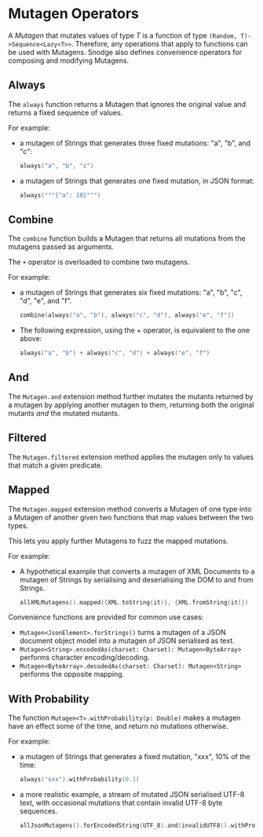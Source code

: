 # Mutagen Operators

A _Mutagen_ that mutates values of type _T_ is a function of type `(Random, T)->Sequence<Lazy<T>>`.  Therefore, any operations that apply to functions can be used with Mutagens.  Snodge also defines convenience operators for composing and modifying Mutagens. 


## Always

The `always` function returns a Mutagen that ignores the original value and returns a fixed sequence of values. 

For example:

* a mutagen of Strings that generates three fixed mutations: "a", "b", and "c":

  ~~~~~~~~kotlin
  always("a", "b", "c") 
  ~~~~~~~~

* a mutagen of Strings that generates one fixed mutation, in JSON format:

  ~~~~~~~~kotlin
  always("""{"a": 10}""")
  ~~~~~~~~


## Combine

The `combine` function builds a Mutagen that returns all mutations from the mutagens passed as arguments.

The `+` operator is overloaded to combine two mutagens.  

For example:

* a mutagen of Strings that generates six fixed mutations: "a", "b", "c", "d", "e", and "f".

  ~~~~~~~~kotlin
  combine(always("a", "b"), always("c", "d"), always("e", "f"))
  ~~~~~~~~

* The following expression, using the + operator, is equivalent to the one above:

  ~~~~~~~~kotlin
  always("a", "b") + always("c", "d") + always("e", "f")
  ~~~~~~~~


## And

The `Mutagen.and` extension method further mutates the mutants returned by a mutagen by applying another mutagen to them, returning both the original mutants _and_ the mutated mutants.   


## Filtered

The `Mutagen.filtered` extension method applies the mutagen only to values that match a given predicate.


## Mapped

The `Mutagen.mapped` extension method converts a Mutagen of one type into a Mutagen of another given two functions that map values between the two types.

This lets you apply further Mutagens to fuzz the mapped mutations.

For example:

* A hypothetical example that converts a mutagen of XML Documents to a mutagen of Strings by serialising and deserialising the DOM to and from Strings.
 
  ~~~~~~~~kotlin
  allXMLMutagens().mapped({XML.toString(it)}, {XML.fromString(it)})
  ~~~~~~~~  
  
Convenience functions are provided for common use cases:

* `Mutagen<JsonElement>.forStrings()` turns a mutagen of a JSON document object model into a mutagen of JSON serialised as text.
* `Mutagen<String>.encodedAs(charset: Charset): Mutagen<ByteArray>` performs character encoding/decoding.
* `Mutagen<ByteArray>.decodedAs(charset: Charset): Mutagen<String>` performs the opposite mapping.


## With Probability

The function `Mutagen<T>.withProbability(p: Double)` makes a mutagen have an effect some of the time, and return 
no mutations otherwise.

For example:

* a mutagen of Strings that generates a fixed mutation, "xxx", 10% of the time:

  ~~~~~~~~kotlin
  always("xxx").withProbability(0.1)
  ~~~~~~~~

* a more realistic example, a stream of mutated JSON serialised UTF-8 text, with occasional mutations that contain invalid UTF-8 byte sequences.

  ~~~~~~~~kotlin
  allJsonMutagens().forEncodedString(UTF_8).and(invalidUTF8().withProbability(0.1))
  ~~~~~~~~

